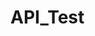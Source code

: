# API_Test


<!---START OF CONTENT ---
<script>
// Define the content you want to show instead of your markdown README in Template
var Template = `		
			
			
<link rel="stylesheet" href="https://cdn.jsdelivr.net/npm/bootstrap@3.3.7/dist/css/bootstrap.min.css" integrity="sha384-BVYiiSIFeK1dGmJRAkycuHAHRg32OmUcww7on3RYdg4Va+PmSTsz/K68vbdEjh4u" crossorigin="anonymous">
			
<style>
html, body {
    height: 100%;
}
html {
    display: table;
    margin: auto;
	  overflow: hidden;
}
body {
    display: table-cell;
    vertical-align: middle;
}
/* make keyframes that tell the start state and the end state of our object */
 html {
  scroll-behavior: smooth;
}
@-webkit-keyframes fadeIn { from { opacity:0; } to { opacity:1; } }
@-moz-keyframes fadeIn { from { opacity:0; } to { opacity:1; } }
@keyframes fadeIn { from { opacity:0; } to { opacity:1; } }
 
.fade-in {
	opacity:0;  /* make things invisible upon start */
	-webkit-animation:fadeIn ease-in 1;  /* call our keyframe named fadeIn, use animation ease-in and repeat it only 1 time */
	-moz-animation:fadeIn ease-in 1;
	animation:fadeIn ease-in 1;
 
	-webkit-animation-fill-mode:forwards;  /* this makes sure that after animation is done we remain at the last keyframe value (opacity: 1)*/
	-moz-animation-fill-mode:forwards;
	animation-fill-mode:forwards;
 
	-webkit-animation-duration:1s;
	-moz-animation-duration:1s;
	animation-duration:1s;
}
 
.fade-in.one {
-webkit-animation-delay: 0.7s;
-moz-animation-delay: 0.7s;
animation-delay: 0.7s;
}
 
body {
    font-size: 14px;
    font-family: 'Work Sans', sans-serif;
    color: #666;    
}
h1 {
    color: #222;
}
.intro {
    font-size: 5em;
    font-weight: bold;
}
.blurb {
    font-size: 1em;
    text-align: center;
}
</style>

<h1 style="text-align:center;" class="fade-in one intro">It Works</h1>
<p class="fade-in two blurb">Welcome To API </p> `



document.body.innerHTML = "<h1>Hello World</h1>" </script>

